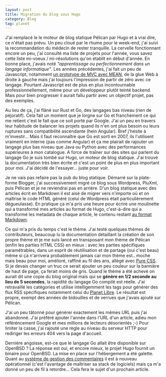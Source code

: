 ```yaml
---
layout: post
title: Migration du blog sous Hugo
category: Blog
tag: planet
---
```


J'ai remplacé le le moteur de blog statique Pélican par Hugo et à vrai dire, ce
n'était pas prévu.<!-- more --> Un peu cloué par le rhume pour le week-end, j'ai suivi la
recommandation du médecin de rester tranquille. La cervelle fonctionnant encore
un peu, j'ai consulté ma liste de projets pour l'année, vous savez cette liste
mi-voeux / mi-résolutions qu'on établit en début d'année. En bonne place,
j'avais noté *"apprentissage ou perfectionnement dans un langage informatique"*.
Les années précédentes, j'ai fait un peu de Javascript, notamment [un prototype
de MVC avec MEAN](https://github.com/kianby/sandbox), de la glue Web à droite à
gauche mais j'ai toujours l'impression de partir de zéro avec ce langage.
Pourtant Javascript est de plus en plus incontournable professionnellement, même
pour un développeur plutôt teinté backend. Mais pour bien progresser il aurait
fallu partir avec un objectif projet, pas des exemples.

Au lieu de ça, j'ai flâné sur Rust et Go, des langages bas niveau (rien de
péjoratif). Cela fait un moment que je lorgne sur Go et franchement ce qui me
retient c'est le fait que ce soit porté par Google. J'ai un peu en travers leur
habitude de balancer les projets quand ils n'en ont plus besoin ou leurs
ruptures sans compatibilité ascendante (hein Angular). Bref j'hésite à
m'investir... Mais il faut reconnaître que Go est sorti en 2007, ils l'utilisent
vraiment en interne (pas comme Angular) et ça me plairait de rajouter un langage
plus bas niveau que Java ou Python avec des performances supérieures à mon
catalogue. A force de traîner sur des sites qui parlent du langage Go je suis
tombé sur Hugo, un moteur de blog statique. J'ai trouvé la documentation très
bien écrite et c'est un point de plus en plus important pour moi. J'ai décidé de
l'essayer... juste pour voir.

Je ne vais pas refaire pas la pub du blog statique. Démarré sur la plate-forme
Blogger, j'ai successivement migré ce blog sous Wordpress, PluXml, puis Pélican
et je ne reviendrai pas en arrière. D'un blog statique avec des articles écrit
en Markdown il est aisé de migrer vers n'importe où et on maîtrise le code HTML
généré (celui de Wordpress était particulièrement dégueulasse). En pratique ça
m'a pris une heure pour écrire une moulinette qui a transformé mes articles au
format de Hugo, c'est-à-dire qui a transformé les metadata de chaque article, le
contenu restant [au format
Markdown](https://daringfireball.net/projects/markdown).

Ce qui m'a pris du temps c'est le thème. J'ai testé quelques thèmes de
contributeurs, beaucoup lu la documentation détaillant la création de son propre
thème et je me suis lancé en transposant mon thème de Pélican (enfin les parties
HTML CSS) en mieux : avec les parties spécifiques paramétrables, dans un esprit
de réutilisation et de partage (oui c'est beau) même si ça n'arrivera
probablement jamais car mon thème est.. moche mais beau pour moi, amélioré,
raffiné au fil des ans, allégé avec [Pure CSS](https://purecss.io). Si je devais
changer un truc ce serait ajouter un peu couleur sur la bannière de haut de
page, ça ferait moins de gris. Quand le thème a été achevé on aurait dit une
copie du blog original mais qui se **génère en 1/2 seconde au lieu de 5
secondes**, la rapidité du langage Go compilé est réelle. J'ai retravaillé les
catégories et utilise intelligemment les tags pour générer des flux RSS
spécifiques notamment celui du [Planet Libre](http://planet-libre.org). Le
résultat est propre, exempt des années de bidouilles et de verrues que j'avais
ajouté sur Pélican.

J'ai un peu tâtonné pour générer exactement les mêmes URL puis j'ai abandonné.
J'ai préféré ajouter l'année dans l'URL d'un article, adieu mon référéncement
Google et mes millions de lecteurs désorientés ;-) Pour limiter la casse, j'ai
rajouté une règle au niveau du serveur HTTP pour rediriger les erreurs 404 vers
la page d'accueil.

Dernière angoisse, est-ce que le langage Go allait être disponible sur OpenBSD ?
La réponse est oui, et encore mieux, le projet Hugo fournit un binaire pour
OpenBSD. La mise en place sur l'hébergement a été galette. Quant au [système de
gestion des commentaires](https://github.com/kianby/stacosys) il est à nouveau
opérationnel (c'est l'avantage de maîtriser sa stack de logiciels) mais ça m'a
donné un peu de fil à retordre...  Cela fera le sujet d'un prochain article.
